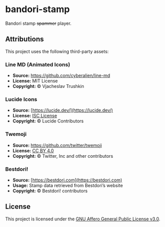 # bandori-stamp

Bandori stamp ~~spammer~~ player.

## Attributions

This project uses the following third-party assets:

### Line MD (Animated Icons)

- **Source:** https://github.com/cyberalien/line-md
- **License:** MIT License
- **Copyright:** © Vjacheslav Trushkin

### Lucide Icons

- **Source:** [https://lucide.dev/](https://lucide.dev/)
- **License:** [ISC License](https://opensource.org/licenses/ISC)
- **Copyright:** © Lucide Contributors

### Twemoji

- **Source:** https://github.com/twitter/twemoji
- **License:** [CC BY 4.0](https://creativecommons.org/licenses/by/4.0/)
- **Copyright:** © Twitter, Inc and other contributors

### Bestdori!

- **Source:** [https://bestdori.com](https://bestdori.com)
- **Usage:** Stamp data retrieved from Bestdori’s website
- **Copyright:** © Bestdori! contributors

## License

This project is licensed under the [GNU Affero General Public License v3.0](https://www.gnu.org/licenses/agpl-3.0.en.html).

